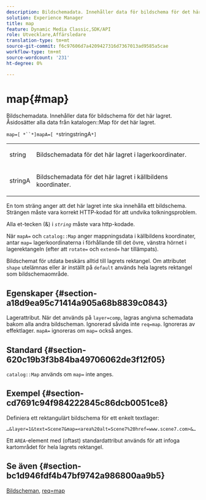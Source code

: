 ```yaml
---
description: Bildschemadata. Innehåller data för bildschema för det här lagret. Åsidosätter alla data från katalogkartan för det här lagret.
solution: Experience Manager
title: map
feature: Dynamic Media Classic,SDK/API
role: Utvecklare,Affärsledare
translation-type: tm+mt
source-git-commit: f6c97606d7a4209427316d7367013ad9585a5cae
workflow-type: tm+mt
source-wordcount: '231'
ht-degree: 0%

---
```



# map{#map}

Bildschemadata. Innehåller data för bildschema för det här lagret. Åsidosätter alla data från katalogen::Map för det här lagret.

`map=[ *``*]mapA=[ *`stringstringA`*]`

<table id="simpletable_2E32B25D5F6246A18A8AF817903877ED"> 
 <tr class="strow"> 
  <td class="stentry"> <p><span class="codeph"> <span class="varname"> string</span></span> </p></td> 
  <td class="stentry"> <p>Bildschemadata för det här lagret i lagerkoordinater. </p></td> 
 </tr> 
 <tr class="strow"> 
  <td class="stentry"> <p><span class="codeph"> <span class="varname"> stringA</span></span> </p></td> 
  <td class="stentry"> <p>Bildschemadata för det här lagret i källbildens koordinater. </p></td> 
 </tr> 
</table>

En tom sträng anger att det här lagret inte ska innehålla ett bildschema. Strängen måste vara korrekt HTTP-kodad för att undvika tolkningsproblem.

Alla et-tecken (&amp;) i *`string`* måste vara http-kodade.

När `mapA=` och `catalog::Map` anger mappningsdata i källbildens koordinater, antar `map=` lagerkoordinaterna i förhållande till det övre, vänstra hörnet i lagerektangeln (efter att `rotate=` och `extend=` har tillämpats).

Bildschemat för utdata beskärs alltid till lagrets rektangel. Om attributet `shape` utelämnas eller är inställt på `default` används hela lagrets rektangel som bildschemaområde.

## Egenskaper {#section-a18d9ea95c71414a905a68b8839c0843}

Lagerattribut. När det används på `layer=comp`, lagras angivna schemadata bakom alla andra bildscheman. Ignorerad såvida inte `req=map`. Ignoreras av effektlager. `mapA=` ignoreras om  `map=` också anges.

## Standard {#section-620c19b3f3b84ba49706062de3f12f05}

`catalog::Map` används om  `map=` inte anges.

## Exempel {#section-cd7691c94f984222845c86dcb0051ce8}

Definiera ett rektangulärt bildschema för ett enkelt textlager:

`…&layer=1&text=Scene7&map=<area%20alt=Scene7%20href=www.scene7.com>&…`

Ett `AREA`-element med (oftast) standardattribut används för att infoga kartområdet för hela lagrets rektangel.

## Se även {#section-bc1d946fdf4b47bf9742a986800aa9b5}

[Bildscheman](../../../../../is-api/http-ref/image-serving-api-ref/c-http-protocol-reference/c-syntax-and-features/r-image-maps.md#reference-ff7d1bac2a064104b0c508a81316fdab),  [req=map](../../../../../is-api/http-ref/image-serving-api-ref/c-http-protocol-reference/c-command-reference/r-req/r-req.md#reference-907cdb4a97034db7ad94695f25552e76)
